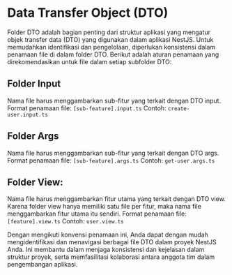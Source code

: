 # Data Transfer Object (DTO)

Folder DTO adalah bagian penting dari struktur aplikasi yang mengatur objek transfer data (DTO) yang digunakan dalam aplikasi NestJS. Untuk memudahkan identifikasi dan pengelolaan, diperlukan konsistensi dalam penamaan file di dalam folder DTO. Berikut adalah aturan penamaan yang direkomendasikan untuk file dalam setiap subfolder DTO:

## Folder Input

Nama file harus menggambarkan sub-fitur yang terkait dengan DTO input.
Format penamaan file: ```[sub-feature].input.ts```
Contoh: ```create-user.input.ts```

## Folder Args

Nama file harus menggambarkan sub-fitur yang terkait dengan DTO args.
Format penamaan file: ```[sub-feature].args.ts```
Contoh: ```get-user.args.ts```

## Folder View:

Nama file harus menggambarkan fitur utama yang terkait dengan DTO view.
Karena folder view hanya memiliki satu file per fitur, maka nama file menggambarkan fitur utama itu sendiri.
Format penamaan file: ```[feature].view.ts```
Contoh: ```user.view.ts```

Dengan mengikuti konvensi penamaan ini, Anda dapat dengan mudah mengidentifikasi dan menavigasi berbagai file DTO dalam proyek NestJS Anda. Ini membantu dalam menjaga konsistensi dan kejelasan dalam struktur proyek, serta memfasilitasi kolaborasi antara anggota tim dalam pengembangan aplikasi.





